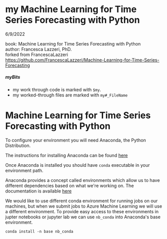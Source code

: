 
# my Machine Learning for Time Series Forecasting with Python
6/9/2022

book: Machine Learning for Time Series Forecasting with Python  
author: Francesca Lazzeri, PhD.  
forked from FrancescaLazzeri https://github.com/FrancescaLazzeri/Machine-Learning-for-Time-Series-Forecasting  

##### myBits
- my work through code is marked with `$my`. 
- my worked-through files are marked with `my#_FileName`


# Machine Learning for Time Series Forecasting with Python

To configure your environment you will need Anaconda, the Python Distribution.

The instructions for installing Anaconda can be found [here](https://docs.anaconda.com/anaconda/install/)

Once Anaconda is installed you should have `conda` executable in your environment path.

Anaconda provides a concept called environments which allow us to have different dependencies based on what we're working on. The documentation is available [here](https://docs.conda.io/projects/conda/en/latest/user-guide/tasks/manage-environments.html)

We would like to use different conda environment for running jobs on our machines, but when we submit jobs to Azure Machine Learning we will use a different environment. To provide easy access to these environments in jupter notebooks or jupyter lab we can use `nb_conda` into Anaconda's base environment.

```{bash}
conda install -n base nb_conda
```
